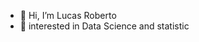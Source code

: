 - 👋 Hi, I’m Lucas Roberto 
- 👀 interested in Data Science and statistic 

<!---
Lucas1308/Lucas1308 is a ✨ special ✨ repository because its `README.md` (this file) appears on your GitHub profile.
You can click the Preview link to take a look at your changes.
--->
